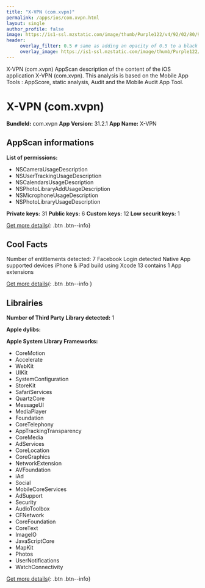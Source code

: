 ```yaml
---
title: "X-VPN (com.xvpn)"
permalink: /apps/ios/com.xvpn.html
layout: single
author_profile: false
image: https://is1-ssl.mzstatic.com/image/thumb/Purple122/v4/92/02/80/92028003-a0ba-2abc-ac19-29e34759da5f/AppIcon-0-0-1x_U007emarketing-0-0-0-7-0-0-sRGB-0-0-0-GLES2_U002c0-512MB-85-220-0-0.png/512x512bb.jpg
header: 
     overlay_filter: 0.5 # same as adding an opacity of 0.5 to a black background
     overlay_image: https://is1-ssl.mzstatic.com/image/thumb/Purple122/v4/92/02/80/92028003-a0ba-2abc-ac19-29e34759da5f/AppIcon-0-0-1x_U007emarketing-0-0-0-7-0-0-sRGB-0-0-0-GLES2_U002c0-512MB-85-220-0-0.png/512x512bb.jpg
---
```

X-VPN (com.xvpn) AppScan description of the content of the iOS application X-VPN (com.xvpn). This analysis is based on the Mobile App Tools : AppScore, static analysis, Audit and the Mobile Audit App Tool.

# X-VPN (com.xvpn)

**BundleId:** com.xvpn
**App Version:** 31.2.1
**App Name:** X-VPN


## AppScan informations 

**List of permissions:** 
- NSCameraUsageDescription
- NSUserTrackingUsageDescription
- NSCalendarsUsageDescription
- NSPhotoLibraryAddUsageDescription
- NSMicrophoneUsageDescription
- NSPhotoLibraryUsageDescription
  
  
**Private keys:** 31
**Public keys:** 6
**Custom keys:** 12
**Low securit keys:** 1
  
[Get more details](/pricing.html){: .btn .btn--info}

## Cool Facts

Number of entitlements detected: 7
Facebook Login detected
Native App
supported devices iPhone & iPad
build using Xcode 13
contains 1 App extensions
  
[Get more details](/pricing.html){: .btn .btn--info }

## Librairies 
**Number of Third Party Library detected:** 1


**Apple dylibs:**


**Apple System Library Frameworks:**
- CoreMotion
- Accelerate
- WebKit
- UIKit
- SystemConfiguration
- StoreKit
- SafariServices
- QuartzCore
- MessageUI
- MediaPlayer
- Foundation
- CoreTelephony
- AppTrackingTransparency
- CoreMedia
- AdServices
- CoreLocation
- CoreGraphics
- NetworkExtension
- AVFoundation
- iAd
- Social
- MobileCoreServices
- AdSupport
- Security
- AudioToolbox
- CFNetwork
- CoreFoundation
- CoreText
- ImageIO
- JavaScriptCore
- MapKit
- Photos
- UserNotifications
- WatchConnectivity


  
[Get more details](/pricing.html){: .btn .btn--info}

